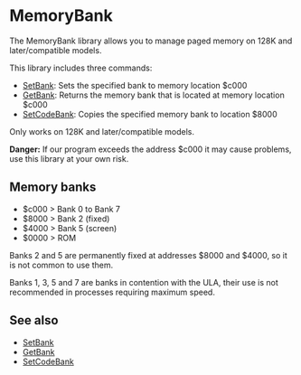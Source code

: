 # MemoryBank

The MemoryBank library allows you to manage paged memory on 128K and later/compatible models.

This library includes three commands:

* [SetBank](memorybank/setbank.md): Sets the specified bank to memory location $c000
* [GetBank](memorybank/getbank.md): Returns the memory bank that is located at memory location $c000
* [SetCodeBank](memorybank/setcodebank.md): Copies the specified memory bank to location $8000

Only works on 128K and later/compatible models.

**Danger:** If our program exceeds the address $c000 it may cause problems, use this library at your own risk.


## Memory banks

 - $c000 > Bank 0 to Bank 7
 - $8000 > Bank 2 (fixed)
 - $4000 > Bank 5 (screen)
 - $0000 > ROM

Banks 2 and 5 are permanently fixed at addresses $8000 and $4000, so it is not common to use them.

Banks 1, 3, 5 and 7 are banks in contention with the ULA, their use is not recommended in processes requiring maximum speed.

## See also

- [SetBank](memorybank/setbank.md)
- [GetBank](memorybank/getbank.md)
- [SetCodeBank](memorybank/setcodebank.md)
